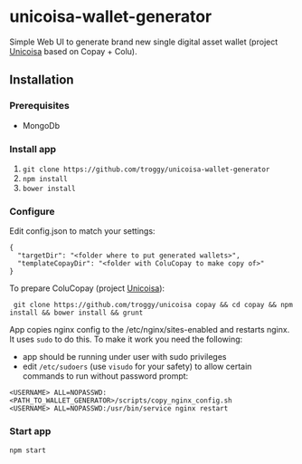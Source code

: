 # unicoisa-wallet-generator

Simple Web UI to generate brand new single digital asset wallet (project [Unicoisa](https://github.com/troggy/unicoisa) based on Copay + Colu).

## Installation

### Prerequisites

- MongoDb

### Install app
1. ``git clone https://github.com/troggy/unicoisa-wallet-generator``
2. ``npm install``
3. ``bower install``

### Configure
Edit config.json to match your settings:

````
{
  "targetDir": "<folder where to put generated wallets>",
  "templateCopayDir": "<folder with ColuCopay to make copy of>"
}
````

To prepare ColuCopay (project [Unicoisa](https://github.com/troggy/unicoisa)):
````
 git clone https://github.com/troggy/unicoisa copay && cd copay && npm install && bower install && grunt
````

App copies nginx config to the /etc/nginx/sites-enabled and restarts nginx. It uses ``sudo`` to do this. To make it work you need the following:
- app should be running under user with sudo privileges
- edit ``/etc/sudoers`` (use ``visudo`` for your safety) to allow certain commands to run without password prompt:
````
<USERNAME> ALL=NOPASSWD:<PATH_TO_WALLET_GENERATOR>/scripts/copy_nginx_config.sh
<USERNAME> ALL=NOPASSWD:/usr/bin/service nginx restart
````

### Start app

````
npm start
````



